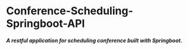 # Conference-Scheduling-Springboot-API

##### A restful application for scheduling conference built with Springboot. 
